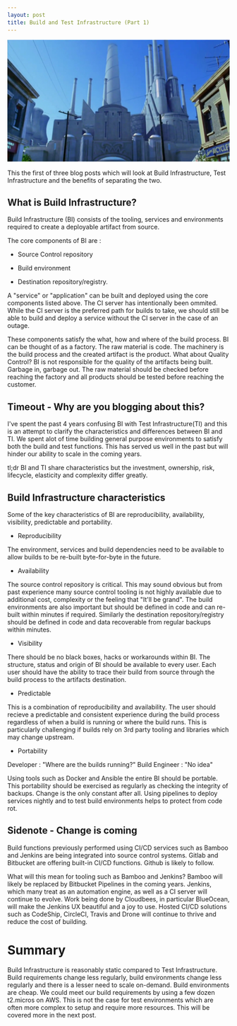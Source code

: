 ```yaml
---
layout: post
title: Build and Test Infrastructure (Part 1)
---
```


![factory](images/factory.jpg)

This the first of three blog posts which will look at Build Infrastructure, Test Infrastructure and the benefits of separating the two.

## What is Build Infrastructure?

Build Infrastructure (BI) consists of the tooling, services and environments required to create a deployable artifact from source.

The core components of BI are : 

* Source Control repository 

* Build environment 

* Destination repository/registry.  

A "service" or "application" can be built and deployed using the core components listed above.  The CI server has intentionally been ommited.  While the CI server is the preferred path for builds to take, we should still be able to build and deploy a service without the CI server in the case of an outage.

These components satisfy the what, how and where of the build process. BI can be thought of as a factory.  The raw material is code. The machinery is the build process and the created artifact is the product.  What about Quality Control?  BI is not responsible for the quality of the artifacts being built. Garbage in, garbage out.  The raw material should be checked before reaching the factory and all products should be tested before reaching the customer.

## Timeout - Why are you blogging about this?

I've spent the past 4 years confusing BI with Test Infrastructure(TI) and this is an attempt to clarify the characteristics and differences between BI and TI.  We spent alot of time building general purpose environments to satisfy both the build and test functions.  This has served us well in the past but will hinder our ability to scale in the coming years.

tl;dr BI and TI share characteristics but the investment, ownership, risk, lifecycle, elasticity and complexity differ greatly.

## Build Infrastructure characteristics

Some of the key characteristics of BI are reproducibility, availability, visibility, predictable and portability.  

 * Reproducibility

The environment, services and build dependencies need to be available to allow builds to be re-built byte-for-byte in the future.

 * Availability

The source control repository is critical. This may sound obvious but from past experience many source control tooling is not highly available due to additional cost, complexity or the feeling that "It'll be grand".  The build environments are also important but should be defined in code and can re-built within minutes if required.  Similarly the destination repository/registry should be defined in code and data recoverable from regular backups within minutes.

 * Visibility

There should be no black boxes, hacks or workarounds within BI.  The structure, status and origin of BI should be available to every user.  Each user should have the ability to trace their build from source through the build process to the artifacts destination. 

 * Predictable

This is a combination of reproducibility and availability.  The user should recieve a predictable and consistent experience during the build process regardless of when a build is running or where the build runs.  This is particularly challenging if builds rely on 3rd party tooling and libraries which may change upstream.  

 * Portability

Developer : "Where are the builds running?"  Build Engineer : "No idea"  

Using tools such as Docker and Ansible the entire BI should be portable.  This portability should be exercised as regularly as checking the integrity of backups.  Change is the only constant after all.  Using pipelines to deploy services nightly and to test build environments helps to protect from code rot.


## Sidenote - Change is coming

Build functions previously performed using CI/CD services such as Bamboo and Jenkins are being integrated into source control systems. Gitlab and Bitbucket are offering built-in CI/CD functions.  Github is likely to follow.  

What will this mean for tooling such as Bamboo and Jenkins?  Bamboo will likely be replaced by Bitbucket Pipelines in the coming years.  Jenkins, which many treat as an automation engine, as well as a CI server will continue to evolve.  Work being done by Cloudbees, in particular BlueOcean, will make the Jenkins UX beautiful and a joy to use.  Hosted CI/CD solutions such as CodeShip, CircleCI, Travis and Drone will continue to thrive and reduce the cost of building.  

# Summary

Build Infrastructure is reasonably static compared to Test Infrastructure.  Build requirements change less regularly, build environments change less regularly and there is a lesser need to scale on-demand.  Build environments are cheap. We could meet our build requirements by using a few dozen t2.micros on AWS.  This is not the case for test environments which are often more complex to setup and require more resources.  This will be covered more in the next post. 
